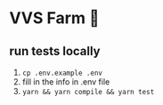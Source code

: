 # VVS Farm 💎

## run tests locally
1. `cp .env.example .env`
2. fill in the info in .env file
3. `yarn && yarn compile && yarn test`

